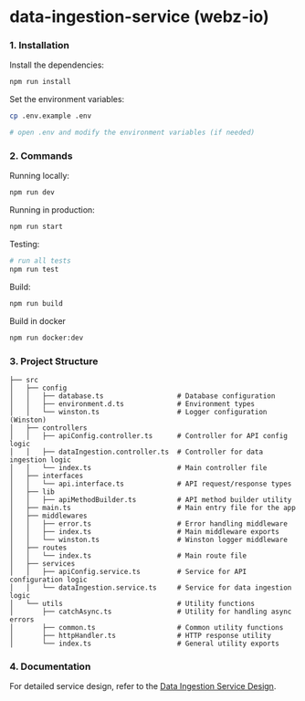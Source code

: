 # data-ingestion-service (webz-io)

### 1. Installation

Install the dependencies:

```bash
npm run install
```

Set the environment variables:

```bash
cp .env.example .env

# open .env and modify the environment variables (if needed)
```

### 2. Commands

Running locally:

```bash
npm run dev
```

Running in production:

```bash
npm run start
```

Testing:

```bash
# run all tests
npm run test
```

Build:

```bash
npm run build
```

Build in docker

```bash
npm run docker:dev
```

### 3. Project Structure

```plaintext
├── src                       
│   ├── config                              
│   │   ├── database.ts                  # Database configuration
│   │   ├── environment.d.ts             # Environment types
│   │   └── winston.ts                   # Logger configuration (Winston)
│   ├── controllers                         
│   │   ├── apiConfig.controller.ts      # Controller for API config logic
│   │   ├── dataIngestion.controller.ts  # Controller for data ingestion logic
│   │   └── index.ts                     # Main controller file
│   ├── interfaces                          
│   │   └── api.interface.ts             # API request/response types
│   ├── lib                                 
│   │   ├── apiMethodBuilder.ts          # API method builder utility
│   ├── main.ts                          # Main entry file for the app
│   ├── middlewares                         
│   │   ├── error.ts                     # Error handling middleware
│   │   ├── index.ts                     # Main middleware exports
│   │   └── winston.ts                   # Winston logger middleware
│   ├── routes                              
│   │   └── index.ts                     # Main route file
│   ├── services                              
│   │   ├── apiConfig.service.ts         # Service for API configuration logic
│   │   └── dataIngestion.service.ts     # Service for data ingestion logic
│   └── utils                            # Utility functions
│       ├── catchAsync.ts                # Utility for handling async errors
│       ├── common.ts                    # Common utility functions
│       ├── httpHandler.ts               # HTTP response utility
│       └── index.ts                     # General utility exports

```

### 4. Documentation

For detailed service design, refer to the [Data Ingestion Service Design](docs/data-ingestion-service-design.md).